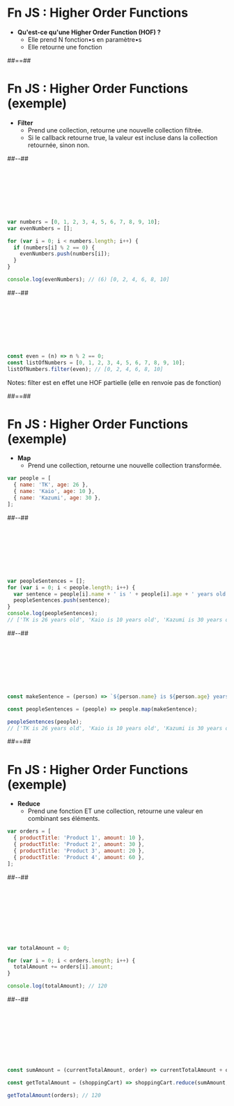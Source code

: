 <!-- .slide:-->

# Fn JS : Higher Order Functions

- **Qu'est-ce qu'une Higher Order Function (HOF) ?**
  - Elle prend N fonction•s en paramètre•s
  - Elle retourne une fonction

##==##

<!-- .slide: class="two-column-layout" -->

# Fn JS : Higher Order Functions (exemple)

- **Filter**
  - Prend une collection, retourne une nouvelle collection filtrée.
  - Si le callback retourne true, la valeur est incluse dans la collection retournée, sinon non.

##--##

<!-- .slide: class="with-code" -->

&nbsp;  
 &nbsp;  
 &nbsp;  
 &nbsp;  
 &nbsp;  
 &nbsp;

```javascript
var numbers = [0, 1, 2, 3, 4, 5, 6, 7, 8, 9, 10];
var evenNumbers = [];

for (var i = 0; i < numbers.length; i++) {
  if (numbers[i] % 2 == 0) {
    evenNumbers.push(numbers[i]);
  }
}

console.log(evenNumbers); // (6) [0, 2, 4, 6, 8, 10]
```

##--##

<!-- .slide: class="with-code" -->

&nbsp;  
 &nbsp;  
 &nbsp;  
 &nbsp;  
 &nbsp;  
 &nbsp;

```javascript
const even = (n) => n % 2 == 0;
const listOfNumbers = [0, 1, 2, 3, 4, 5, 6, 7, 8, 9, 10];
listOfNumbers.filter(even); // [0, 2, 4, 6, 8, 10]
```

Notes:
filter est en effet une HOF partielle (elle en renvoie pas de fonction)

##==##

<!-- .slide: class="two-column-layout with-code" -->

# Fn JS : Higher Order Functions (exemple)

- **Map**
  - Prend une collection, retourne une nouvelle collection transformée.

```javascript
var people = [
  { name: 'TK', age: 26 },
  { name: 'Kaio', age: 10 },
  { name: 'Kazumi', age: 30 },
];
```

##--##

<!-- .slide: class="with-code" -->

&nbsp;  
 &nbsp;  
 &nbsp;  
 &nbsp;  
 &nbsp;  
 &nbsp;

```javascript
var peopleSentences = [];
for (var i = 0; i < people.length; i++) {
  var sentence = people[i].name + ' is ' + people[i].age + ' years old';
  peopleSentences.push(sentence);
}
console.log(peopleSentences);
// ['TK is 26 years old', 'Kaio is 10 years old', 'Kazumi is 30 years old']
```

##--##

<!-- .slide: class="with-code" -->

&nbsp;  
 &nbsp;  
 &nbsp;  
 &nbsp;  
 &nbsp;  
 &nbsp;

```javascript
const makeSentence = (person) => `${person.name} is ${person.age} years old`;

const peopleSentences = (people) => people.map(makeSentence);

peopleSentences(people);
// ['TK is 26 years old', 'Kaio is 10 years old', 'Kazumi is 30 years old']
```

##==##

<!-- .slide: class="two-column-layout with-code" -->

# Fn JS : Higher Order Functions (exemple)

- **Reduce**
  - Prend une fonction ET une collection, retourne une valeur en combinant ses éléments.

```javascript
var orders = [
  { productTitle: 'Product 1', amount: 10 },
  { productTitle: 'Product 2', amount: 30 },
  { productTitle: 'Product 3', amount: 20 },
  { productTitle: 'Product 4', amount: 60 },
];
```

##--##

<!-- .slide: class="with-code" -->

&nbsp;  
 &nbsp;  
 &nbsp;  
 &nbsp;  
 &nbsp;  
 &nbsp;  
 &nbsp;

```javascript
var totalAmount = 0;

for (var i = 0; i < orders.length; i++) {
  totalAmount += orders[i].amount;
}

console.log(totalAmount); // 120
```

##--##

<!-- .slide: class="with-code" -->

&nbsp;  
 &nbsp;  
 &nbsp;  
 &nbsp;  
 &nbsp;  
 &nbsp;  
 &nbsp;

```javascript
const sumAmount = (currentTotalAmount, order) => currentTotalAmount + order.amount;

const getTotalAmount = (shoppingCart) => shoppingCart.reduce(sumAmount, 0);

getTotalAmount(orders); // 120
```
